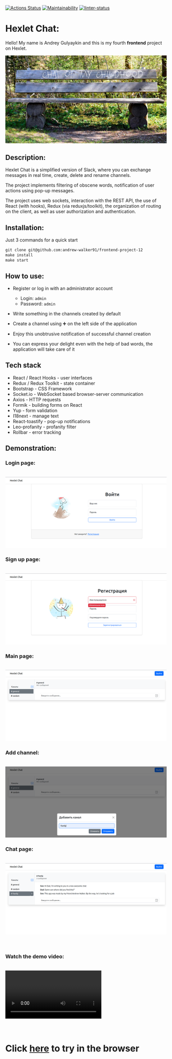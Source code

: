 [![Actions Status](https://github.com/andrew-walker91/frontend-project-12/workflows/hexlet-check/badge.svg)](https://github.com/andrew-walker91/frontend-project-12/actions) [![Maintainability](https://api.codeclimate.com/v1/badges/69b6c4deaf8115f6f7e2/maintainability)](https://codeclimate.com/github/andrew-walker91/frontend-project-12/maintainability) [![linter-status](https://github.com/andrew-walker91/frontend-project-12/actions/workflows/linter-check.yml/badge.svg)](https://github.com/andrew-walker91/frontend-project-12/actions/workflows/linter-check.yml)

# Hexlet Chat:

Hello! My name is Andrey Gulyaykin and this is my fourth **frontend** project on Hexlet.

![meme](frontend/src/assets/decoration/meme.jpg)

## Description:

Hexlet Chat is a simplified version of Slack, where you can exchange messages in real time, create, delete and rename channels.

The project implements filtering of obscene words, notification of user actions using pop-up messages.

The project uses web sockets, interaction with the REST API, the use of React (with hooks), Redux (via reduxjs/toolkit), the organization of routing on the client, as well as user authorization and authentication.

## Installation:

Just 3 commands for a quick start

```
git clone git@github.com:andrew-walker91/frontend-project-12
make install
make start
```
## How to use:
 - Register or log in with an administrator account

    - Login: `admin`
    - Password: `admin`


 - Write something in the channels created by default
 - Create a channel using ➕ on the left side of the application
 - Enjoy this unobtrusive notification of successful channel creation
 - You can express your delight even with the help of bad words, the application will take care of it

 ## Tech stack

 - React / React Hooks - user interfaces
 - Redux / Redux Toolkit - state container
 - Bootstrap - CSS Framework
 - Socket.io - WebSocket based browser-server communication
 - Axios - HTTP requests
 - Formik - building forms on React
 - Yup - form validation
 - I18next - manage text
 - React-toastify - pop-up notifications
 - Leo-profanity - profanity filter
 - Rollbar - error tracking

## Demonstration:  
### Login page:
\
![login-page](frontend/src/assets/decoration/login_page.png)

### Sign up page:
\
![signup-page](frontend/src/assets/decoration/signup_page.png)

### Main page:
\
![main-page](frontend/src/assets/decoration/main_page.png)

### Add channel:
\
![add-channel](frontend/src/assets/decoration/add_channel.png)

### Chat page:
\
![chat-page](frontend/src/assets/decoration/chat_page.png)

ㅤ
 ### Watch the demo video:
\
 <video src="frontend/src/assets/decoration/demo.mp4" controls title="Title"></video>


ㅤ
ㅤ
ㅤ


# Click [here](https://chat-hexlet.up.railway.app/) to try in the browser
